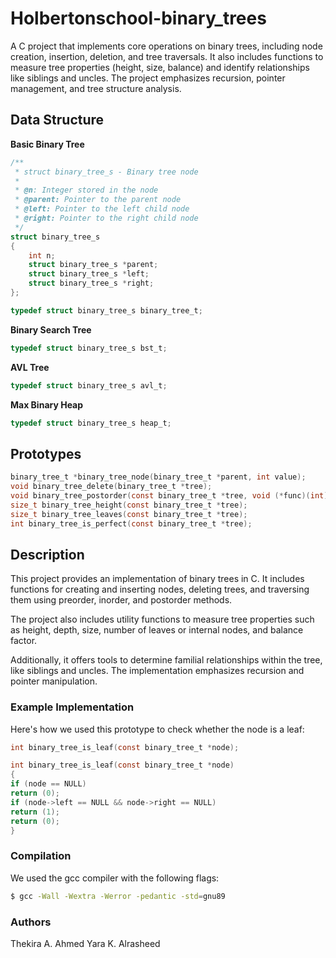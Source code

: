 # Holbertonschool-binary_trees

A C project that implements core operations on binary trees, including node creation, insertion, deletion, and tree traversals. It also includes functions to measure tree properties (height, size, balance) and identify relationships like siblings and uncles. The project emphasizes recursion, pointer management, and tree structure analysis.

## Data Structure
**Basic Binary Tree**
```c
/**
 * struct binary_tree_s - Binary tree node
 *
 * @n: Integer stored in the node
 * @parent: Pointer to the parent node
 * @left: Pointer to the left child node
 * @right: Pointer to the right child node
 */
struct binary_tree_s
{
    int n;
    struct binary_tree_s *parent;
    struct binary_tree_s *left;
    struct binary_tree_s *right;
};

typedef struct binary_tree_s binary_tree_t;
```
**Binary Search Tree**
```c
typedef struct binary_tree_s bst_t;
```
**AVL Tree**
```c
typedef struct binary_tree_s avl_t;
```
**Max Binary Heap**
```c
typedef struct binary_tree_s heap_t;
```

## Prototypes
```c
binary_tree_t *binary_tree_node(binary_tree_t *parent, int value);
void binary_tree_delete(binary_tree_t *tree);
void binary_tree_postorder(const binary_tree_t *tree, void (*func)(int));
size_t binary_tree_height(const binary_tree_t *tree);
size_t binary_tree_leaves(const binary_tree_t *tree);
int binary_tree_is_perfect(const binary_tree_t *tree);
```

## Description

This project provides an implementation of binary trees in C. 
It includes functions for creating and inserting nodes, deleting trees, and traversing them using preorder, inorder, and postorder methods. 

The project also includes utility functions to measure tree properties such as height, depth, size, number of leaves or internal nodes, and balance factor. 

Additionally, it offers tools to determine familial relationships within the tree, like siblings and uncles. 
The implementation emphasizes recursion and pointer manipulation.

### Example Implementation
Here's how we used this prototype to check whether the node is a leaf:
```c
int binary_tree_is_leaf(const binary_tree_t *node);
```

```c
int binary_tree_is_leaf(const binary_tree_t *node)
{
if (node == NULL)
return (0);
if (node->left == NULL && node->right == NULL)
return (1);
return (0);
}
```

### Compilation
We used the gcc compiler with the following flags:
```bash
$ gcc -Wall -Wextra -Werror -pedantic -std=gnu89
```

### Authors
Thekira A. Ahmed
Yara K. Alrasheed
